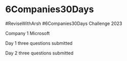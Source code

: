 # 6Companies30Days
#ReviseWithArsh #6Companies30Days Challenge 2023

Company 1 Microsoft 

Day 1 three questions submitted

Day 2 three questions submitted
